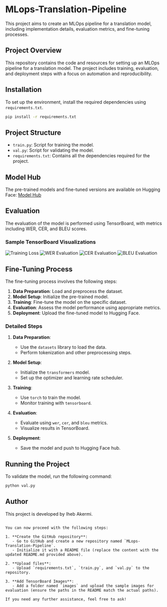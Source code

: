 
# MLops-Translation-Pipeline

This project aims to create an MLOps pipeline for a translation model, including implementation details, evaluation metrics, and fine-tuning processes. 

## Project Overview
This repository contains the code and resources for setting up an MLOps pipeline for a translation model. The project includes training, evaluation, and deployment steps with a focus on automation and reproducibility.

## Installation
To set up the environment, install the required dependencies using `requirements.txt`.

```sh
pip install -r requirements.txt
```

## Project Structure
- `train.py`: Script for training the model.
- `val.py`: Script for validating the model.
- `requirements.txt`: Contains all the dependencies required for the project.

## Model Hub
The pre-trained models and fine-tuned versions are available on Hugging Face:
[Model Hub](https://huggingface.co/ihebaker10)

## Evaluation
The evaluation of the model is performed using TensorBoard, with metrics including WER, CER, and BLEU scores.

### Sample TensorBoard Visualizations
![Training Loss]([images/training_loss.png](https://huggingface.co/ihebaker10/spark-name-ar-to-en/tensorboard))
![WER Evaluation](images/wer_evaluation.png)
![CER Evaluation](images/cer_evaluation.png)
![BLEU Evaluation](images/bleu_evaluation.png)

## Fine-Tuning Process
The fine-tuning process involves the following steps:
1. **Data Preparation**: Load and preprocess the dataset.
2. **Model Setup**: Initialize the pre-trained model.
3. **Training**: Fine-tune the model on the specific dataset.
4. **Evaluation**: Assess the model performance using appropriate metrics.
5. **Deployment**: Upload the fine-tuned model to Hugging Face.

### Detailed Steps
1. **Data Preparation**:
    - Use the `datasets` library to load the data.
    - Perform tokenization and other preprocessing steps.

2. **Model Setup**:
    - Initialize the `transformers` model.
    - Set up the optimizer and learning rate scheduler.

3. **Training**:
    - Use `torch` to train the model.
    - Monitor training with `tensorboard`.

4. **Evaluation**:
    - Evaluate using `wer`, `cer`, and `bleu` metrics.
    - Visualize results in TensorBoard.

5. **Deployment**:
    - Save the model and push to Hugging Face hub.

## Running the Project
To validate the model, run the following command:

```sh
python val.py
```

## Author
This project is developed by Iheb Akermi.
```

You can now proceed with the following steps:

1. **Create the GitHub repository**:
   - Go to GitHub and create a new repository named `MLops-Translation-Pipeline`.
   - Initialize it with a README file (replace the content with the updated README.md provided above).

2. **Upload files**:
   - Upload `requirements.txt`, `train.py`, and `val.py` to the repository.

3. **Add TensorBoard Images**:
   - Add a folder named `images` and upload the sample images for evaluation (ensure the paths in the README match the actual paths).

If you need any further assistance, feel free to ask!
